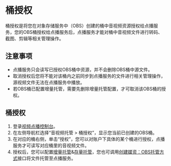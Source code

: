 # 桶授权<a name="vod010031"></a>

桶授权是将您在对象存储服务中（OBS）创建的桶中音视频资源授权给点播服务，您的OBS桶授权给点播服务后，点播服务才能对桶中音视频文件进行转码、截图、剪辑等相关管理操作。

## 注意事项<a name="section7751104311910"></a>

-   点播服务只会读写已授权OBS桶中资源，并不会删除OBS桶中源文件。
-   取消授权后您将不能对该桶内之前同步到点播服务的文件进行相关管理操作，源视频文件无法在点播服务中播放。
-   若OBS桶已配置增量托管，需要先删除增量托管配置，才可取消该OBS桶的授权。

## 桶授权<a name="section876122716561"></a>

1.  登录[视频点播控制台](视频点播控制台https://console.huaweicloud.com/vod)。
2.  在左侧导航栏选择“音视频托管 \> 桶授权”，显示您当前已创建的OBS桶。
3.  在对应的桶右侧，单击“授权”，您可以对账户下具体的某个桶进行授权，点播服务才可读写对应桶里的音视频文件。
4.  授权后，您可以配置[增量托管](增量托管.md)&[存量托管](存量托管.md)，您也可调用[创建媒资：OBS托管方式](https://support.huaweicloud.com/api-vod/vod_04_0051.html)接口将文件托管至点播服务。

